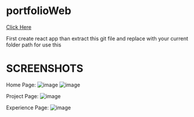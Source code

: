 # portfolioWeb

[Click Here](https://portfolioweb-kd1121.000webhostapp.com)

First create react app than extract this git file and replace with your current folder path for use this

# SCREENSHOTS

Home Page:
![image](https://user-images.githubusercontent.com/63641896/206183959-7abd9197-196f-41cb-99ab-60805452173b.png)
![image](https://user-images.githubusercontent.com/63641896/206184121-da88fce2-216b-43e8-b7f5-069fec61c659.png)

Project Page:
![image](https://user-images.githubusercontent.com/63641896/206184181-9a3a307e-18d1-4c8b-b3c1-906215effa13.png)

Experience Page:
![image](https://user-images.githubusercontent.com/63641896/206184368-6a3b0709-eb04-4de0-aa58-d0dcf4e8d0e6.png)

